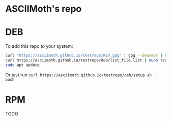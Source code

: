 # ASCIIMoth's repo

# DEB
To add this repo to your system:
```sh
curl "https://asciimoth.github.io/testrepo/KEY.gpg" | gpg --dearmor | sudo tee /etc/apt/trusted.gpg.d/asciimoth-testrepo.gpg > /dev/null
curl https://asciimoth.github.io/testrepo/deb/list_file.list | sudo tee /etc/apt/sources.list.d/asciimoth-testrepo.list > /dev/null
sudo apt update
```

Or just run `curl https://asciimoth.github.io/testrepo/deb/setup.sh | bash`

# RPM
TODO




